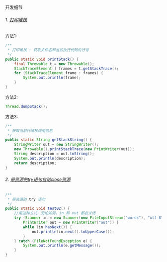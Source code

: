 开发细节

###### 1. [打印堆栈](src/dev/lpf/demo/basic/exception/Factorial.java)

方法1:
```java
/**
 * 打印堆栈 : 获取文件名和当前执行代码的行号
 */
public static void printStack() {
    final Throwable t = new Throwable();
    StackTraceElement[] frames = t.getStackTrace();
    for (StackTraceElement frame : frames) {
        System.out.println(frame);
    }
}
```

方法2:
```java
Thread.dumpStack();
```

方法3:
```java
/**
 * 获取当前行堆栈调用信息
 */
public static String getStackString() {
    StringWriter out = new StringWriter();
    new Throwable().printStackTrace(new PrintWriter(out));
    String description = out.toString();
    System.out.println(description);
    return description;
}
```

###### 2. [带资源的try语句自动close资源](src/dev/lpf/demo/basic/exception/ExceptionDemo.java)

```java
/**
 * 带资源的 try 语句
 */
public static void test02() {
    //用这种方式，无论如何，in 和 out 都会关闭
    try (Scanner in = new Scanner(new FileInputStream("words"), "utf-8");
        PrintWriter out = new PrintWriter("out")) {
        while (in.hasNext()) {
            out.println(in.next().toUpperCase());
        }
    } catch (FileNotFoundException e) {
        System.out.println(e.getMessage());
    }
}
```
